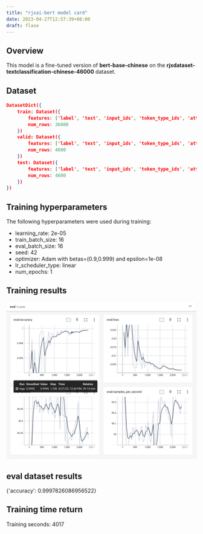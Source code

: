 ```yaml
---
title: "rjxai-bert model card"
date: 2023-04-27T12:57:39+08:00
draft: flase
---
```

## Overview

This model is a fine-tuned version of **bert-base-chinese** on the **rjxdataset-textclassification-chinese-46000** dataset.

<!--more-->

## Dataset

```json
DatasetDict({
    train: Dataset({
        features: ['label', 'text', 'input_ids', 'token_type_ids', 'attention_mask'],
        num_rows: 36800
    })
    valid: Dataset({
        features: ['label', 'text', 'input_ids', 'token_type_ids', 'attention_mask'],
        num_rows: 4600
    })
    test: Dataset({
        features: ['label', 'text', 'input_ids', 'token_type_ids', 'attention_mask'],
        num_rows: 4600
    })
})
```

## Training hyperparameters

The following hyperparameters were used during training:

* learning_rate: 2e-05
* train_batch_size: 16
* eval_batch_size: 16
* seed: 42
* optimizer: Adam with betas=(0.9,0.999) and epsilon=1e-08
* lr_scheduler_type: linear
* num_epochs: 1

## Training results

![1682573568161](image/ai-or-human-bert-model-card/1682573568161.png)

## eval dataset results

{'accuracy': 0.9997826086956522}

## Training time return

Training seconds: 4017
